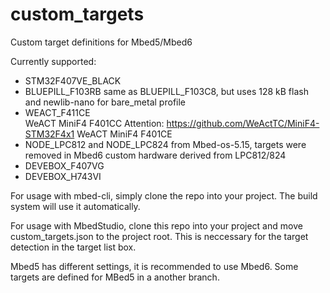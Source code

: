 # custom_targets
Custom target definitions for Mbed5/Mbed6

Currently supported:
- STM32F407VE_BLACK
- BLUEPILL_F103RB
  same as BLUEPILL_F103C8, but uses 128 kB flash and newlib-nano for bare_metal profile
- WEACT_F411CE  
  WeACT MiniF4 F401CC Attention: https://github.com/WeActTC/MiniF4-STM32F4x1 
  WeACT MiniF4 F401CE
- NODE_LPC812 and NODE_LPC824 
  from Mbed-os-5.15, targets were removed in Mbed6
  custom hardware derived from LPC812/824
- DEVEBOX_F407VG
- DEVEBOX_H743VI

For usage with mbed-cli, simply clone the repo into your project. The build system will use it automatically.

For usage with MbedStudio, clone this repo into your project and move custom_targets.json to the project root. This is neccessary for the target detection in the target list box.

Mbed5 has different settings, it is recommended to use Mbed6. Some targets are defined for MBed5 in a another branch.
